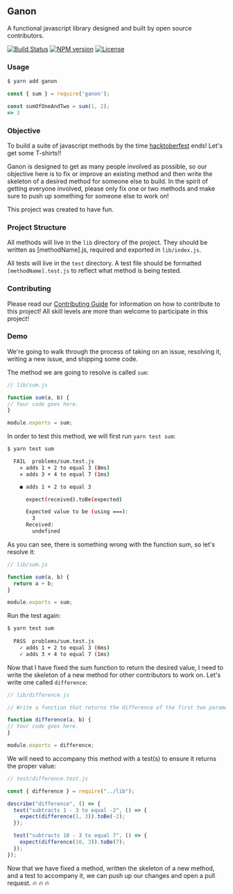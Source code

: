 ## Ganon
A functional javascript library designed and built by open source contributors.

[![Build Status](https://travis-ci.org/BlakeGuilloud/ganon.svg?branch=master)](https://travis-ci.org/BlakeGuilloud/ganon) [![NPM version](https://img.shields.io/npm/v/ganon.svg)](https://www.npmjs.com/package/ganon) [![License](https://img.shields.io/npm/l/ganon.svg)](https://github.com/BlakeGuilloud/ganon/blob/master/LICENSE)


### Usage
```bash
$ yarn add ganon
```

```javascript
const { sum } = require('ganon');

const sumOfOneAndTwo = sum(1, 2);
=> 3
```

### Objective
To build a suite of javascript methods by the time [hacktoberfest](https://hacktoberfest.digitalocean.com/) ends! Let's get some T-shirts!!

Ganon is designed to get as many people involved as possible, so our objective here is to fix or improve an existing method and then write the skeleton of a desired method for someone else to build. In the spirit of getting everyone involved, please only fix one or two methods and make sure to push up something for someone else to work on!

This project was created to have fun.

### Project Structure
All methods will live in the `lib` directory of the project. They should be written as [methodName].js, required and exported in `lib/index.js`.

All tests will live in the `test` directory. A test file should be formatted `[methodName].test.js` to reflect what method is being tested.

### Contributing
Please read our [Contributing Guide](https://github.com/BlakeGuilloud/ganon/blob/master/CONTRIBUTING.md) for information on how to contribute to this project! All skill levels are more than welcome to participate in this project!

### Demo
We're going to walk through the process of taking on an issue, resolving it, writing a new issue, and shipping some code.

The method we are going to resolve is called `sum`:

```javascript
// lib/sum.js

function sum(a, b) {
// Your code goes here.
}

module.exports = sum;
```

In order to test this method, we will first run `yarn test sum`:

```bash
$ yarn test sum

  FAIL  problems/sum.test.js
    ✕ adds 1 + 2 to equal 3 (8ms)
    ✕ adds 3 + 4 to equal 7 (1ms)

    ● adds 1 + 2 to equal 3

      expect(received).toBe(expected)

      Expected value to be (using ===):
        3
      Received:
        undefined
```

As you can see, there is something wrong with the function sum, so let's resolve it:

```javascript
// lib/sum.js

function sum(a, b) {
  return a + b;
}

module.exports = sum;
```

Run the test again:

```bash
$ yarn test sum
  
  PASS  problems/sum.test.js
    ✓ adds 1 + 2 to equal 3 (6ms)
    ✓ adds 3 + 4 to equal 7 (1ms)
```

Now that I have fixed the sum function to return the desired value, I need to write the skeleton of a new method for other contributors to work on. Let's write one called `difference`:

```javascript
// lib/difference.js

// Write a function that returns the difference of the first two parameters

function difference(a, b) {
// Your code goes here.
}

module.exports = difference;
```

We will need to accompany this method with a test(s) to ensure it returns the proper value:

```javascript
// test/difference.test.js

const { difference } = require("../lib");

describe("difference", () => {
  test("subtracts 1 - 3 to equal -2", () => {
    expect(difference(1, 3)).toBe(-2);
  });

  test("subtracts 10 - 3 to equal 7", () => {
    expect(difference(10, 3)).toBe(7);
  });
});

```

Now that we have fixed a method, written the skeleton of a new method, and a test to accompany it, we can push up our changes and open a pull request. :fire: :fire: :fire:
